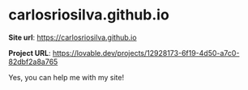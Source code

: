 # carlosriosilva.github.io

**Site url**: https://carlosriosilva.github.io

**Project URL**: https://lovable.dev/projects/12928173-6f19-4d50-a7c0-82dbf2a8a765

Yes, you can help me with my site!



